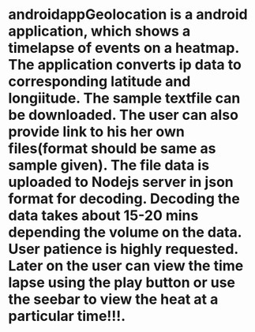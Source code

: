 # androidappGeolocation is a android application, which shows a timelapse of events on a heatmap. The application converts ip data to corresponding latitude and longiitude. The sample textfile can be downloaded. The user can also provide link to his her own files(format should be same as sample given). The file data is uploaded to Nodejs server in json format for decoding. Decoding the data takes about 15-20 mins depending the volume on the data. User patience is highly requested. Later on the user can view the time lapse using the play button or use the seebar to view the heat at a particular time!!!.
